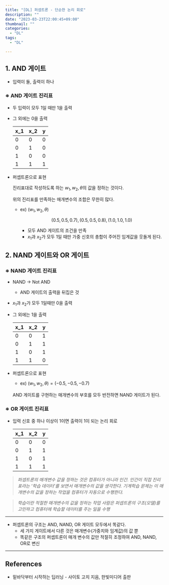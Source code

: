 ```yaml
---
title: "[DL] 퍼셉트론 - 단순한 논리 회로"
description: ""
date: "2023-03-23T22:00:45+09:00"
thumbnail: ""
categories:
  - "DL"
tags:
  - "DL"

---
```


<!--more-->

## 1. AND 게이트

- 입력이 둘, 출력이 하나

### ※ AND 게이트 진리표

- 두 입력이 모두 1일 때만 1을 출력
- 그 외에는 0을 출력
    
    
    | x_1 | x_2 | y |
    | --- | --- | --- |
    | 0 | 0 | 0 |
    | 0 | 1 | 0 |
    | 1 | 0 | 0 |
    | 1 | 1 | 1 |
- 퍼셉트론으로 표현
    
    진리표대로 작성하도록 하는 $w_1, w_2, \theta$의 값을 정하는 것이다.
    
    위의 진리표를 만족하는 매개변수의 조합은 무한히 많다.
    
    - ex) $(w_1, w_2, \theta)$
        
        $$
        (0.5,0.5,0.7), (0.5, 0.5, 0.8), (1.0, 1.0, 1.0)
        $$
        
        - 모두  AND 게이트의 조건을 만족
        - $x_1$과 $x_2$가 모두 1일 때만 가중 신호의 총합이 주어진 임계값을 웃돌게 된다.

## 2. NAND 게이트와 OR 게이트

### ※ NAND 게이트 진리표

- NAND → Not AND
    - AND 게이트의 출력을 뒤집은 것
- $x_1$과 $x_2$가 모두 1일때만 0을 출력
- 그 외에는 1을 출력
    
    
    | x_1 | x_2 | y |
    | --- | --- | --- |
    | 0 | 0 | 1 |
    | 0 | 1 | 1 |
    | 1 | 0 | 1 |
    | 1 | 1 | 0 |
- 퍼셉트론으로 표현
    - ex) $(w_1, w_2, \theta) = (-0.5, -0.5, -0.7)$
    
    AND 게이트를 구현하는 매개변수의 부호를 모두 반전하면 NAND 게이트가 된다.
    

### ※ OR 게이트 진리표

- 입력 신호 중 하나 이상이 1이면 출력이 1이 되는 논리 회로
    
    
    | x_1 | x_2 | y |
    | --- | --- | --- |
    | 0 | 0 | 0 |
    | 0 | 1 | 1 |
    | 1 | 0 | 1 |
    | 1 | 1 | 1 |

> *퍼셉트론의 매개변수 값을 정하는 것은 컴퓨터가 아니라 인간. 
인간이 직접 진리표라는 ‘학습 데이터’를 보면서 매개변수의 값을 생각한다.
기계학습 문제는 이 매개변수의 값을 정하는 작업을 컴퓨터가 자동으로 수행한다.*
> 

> *학습이란 적절한 매개변수의 값을 정하는 작업
사람은 퍼셉트론의 구조(모델)를 고민하고 컴퓨터에 학습할 데이터를 주는 일을 수행*
> 

---

- 퍼셉트론의 구조는 AND, NAND, OR 게이트 모두에서 똑같다.
    - 세 가지 게이트에서 다른 것은 매개변수(가중치와 임계값)의 값 뿐
    - 똑같은 구조의 퍼셉트론이 매개 변수의 값만 적절히 조정하여 AND, NAND, OR로 변신

---

## References

- 밑바닥부터 시작하는 딥러닝 - 사이토 고치 지음, 한빛미디어 출판